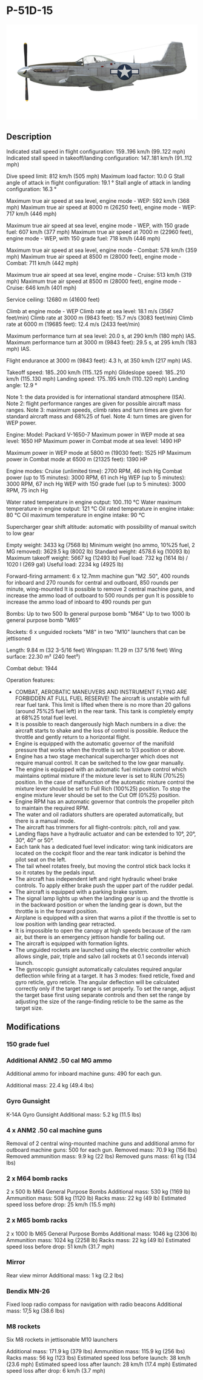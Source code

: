 # P-51D-15

![p51d15](../images/p51d15.png)

## Description

Indicated stall speed in flight configuration: 159..196 km/h (99..122 mph)
Indicated stall speed in takeoff/landing configuration: 147..181 km/h (91..112 mph)

Dive speed limit: 812 km/h (505 mph)
Maximum load factor: 10.0 G
Stall angle of attack in flight configuration: 19.1 °
Stall angle of attack in landing configuration: 16.3 °

Maximum true air speed at sea level, engine mode - WEP: 592 km/h (368 mph)
Maximum true air speed at 8000 m (26250 feet), engine mode - WEP: 717 km/h (446 mph)

Maximum true air speed at sea level, engine mode - WEP, with 150 grade fuel: 607 km/h (377 mph)
Maximum true air speed at 7000 m (22960 feet), engine mode - WEP, with 150 grade fuel: 718 km/h (446 mph)

Maximum true air speed at sea level, engine mode - Combat: 578 km/h (359 mph)
Maximum true air speed at 8500 m (28000 feet), engine mode - Combat: 711 km/h (442 mph)

Maximum true air speed at sea level, engine mode - Cruise: 513 km/h (319 mph)
Maximum true air speed at 8500 m (28000 feet), engine mode - Cruise: 646 km/h (401 mph)

Service ceiling: 12680 m (41600 feet)

Climb at engine mode - WEP
Climb rate at sea level: 18.1 m/s (3567 feet/min)
Climb rate at 3000 m (9843 feet): 15.7 m/s (3083 feet/min)
Climb rate at 6000 m (19685 feet): 12.4 m/s (2433 feet/min)

Maximum performance turn at sea level: 20.0 s, at 290 km/h (180 mph) IAS.
Maximum performance turn at 3000 m (9843 feet): 29.5 s, at 295 km/h (183 mph) IAS.

Flight endurance at 3000 m (9843 feet): 4.3 h, at 350 km/h (217 mph) IAS.

Takeoff speed: 185..200 km/h (115..125 mph)
Glideslope speed: 185..210 km/h (115..130 mph)
Landing speed: 175..195 km/h (110..120 mph)
Landing angle: 12.9 °

Note 1: the data provided is for international standard atmosphere (ISA).
Note 2: flight performance ranges are given for possible aircraft mass ranges.
Note 3: maximum speeds, climb rates and turn times are given for standard aircraft mass and 68%25 of fuel.
Note 4: turn times are given for WEP power.

Engine:
Model: Packard V-1650-7
Maximum power in WEP mode at sea level: 1650 HP
Maximum power in Combat mode at sea level: 1490 HP

Maximum power in WEP mode at 5800 m (19030 feet): 1525 HP
Maximum power in Combat mode at 6500 m (21325 feet): 1390 HP

Engine modes:
Cruise (unlimited time): 2700 RPM, 46 inch Hg
Combat power (up to 15 minutes): 3000 RPM, 61 inch Hg
WEP (up to 5 minutes): 3000 RPM, 67 inch Hg
WEP with 150 grade fuel (up to 5 minutes): 3000 RPM, 75 inch Hg

Water rated temperature in engine output: 100..110 °C
Water maximum temperature in engine output: 121 °C
Oil rated temperature in engine intake: 80 °C
Oil maximum temperature in engine intake: 90 °C

Supercharger gear shift altitude: automatic with possibility of manual switch to low gear

Empty weight: 3433 kg (7568 lb)
Minimum weight (no ammo, 10%25 fuel, 2 MG removed): 3629.5 kg (8002 lb)
Standard weight: 4578.6 kg (10093 lb)
Maximum takeoff weight: 5667 kg (12493 lb)
Fuel load: 732 kg (1614 lb) / 1020 l (269 gal)
Useful load: 2234 kg (4925 lb)

Forward-firing armament:
6 x 12.7mm machine gun "M2 .50", 400 rounds for inboard and 270 rounds for central and outboard, 850 rounds per minute, wing-mounted
It is possible to remove 2 central machine guns, and increase the ammo load of outboard to 500 rounds per gun
It is possible to increase the ammo load of inboard to 490 rounds per gun

Bombs:
Up to two 500 lb general purpose bomb "M64"
Up to two 1000 lb general purpose bomb "M65"

Rockets:
6 x unguided rockets "M8" in two "M10" launchers that can be jettisoned

Length: 9.84 m (32 3-5/16 feet)
Wingspan: 11.29 m (37 5/16 feet)
Wing surface: 22.30 m² (240 feet²)

Combat debut: 1944

Operation features:
- COMBAT, AEROBATIC MANEUVERS AND INSTRUMENT FLYING ARE FORBIDDEN AT FULL FUEL RESERVE! The aircraft is unstable with full rear fuel tank. This limit is lifted when there is no more than 20 gallons (around 75%25 fuel left) in the rear tank. This tank is completely empty at 68%25 total fuel level.
- It is possible to reach dangerously high Mach numbers in a dive: the aircraft starts to shake and the loss of control is possible. Reduce the throttle and gently return to a horizontal flight.
- Engine is equipped with the automatic governor of the manifold pressure that works when the throttle is set to 1/3 position or above.
- Engine has a two stage mechanical supercharger which does not require manual control. It can be switched to the low gear manually.
- The engine is equipped with an automatic fuel mixture control which maintains optimal mixture if the mixture lever is set to RUN (70%25) position. In the case of malfunction of the automatic mixture control the mixture lever should be set to Full Rich (100%25) position. To stop the engine mixture lever should be set to the Cut Off (0%25) position.
- Engine RPM has an automatic governor that controls the propeller pitch to maintain the required RPM.
- The water and oil radiators shutters are operated automatically, but there is a manual mode.
- The aircraft has trimmers for all flight-controls: pitch, roll and yaw.
- Landing flaps have a hydraulic actuator and can be extended to 10°, 20°, 30°, 40° or 50°.
- Each tank has a dedicated fuel level indicator: wing tank inidicators are located on the cockpit floor and the rear tank indicator is behind the pilot seat on the left.
- The tail wheel rotates freely, but moving the control stick back locks it so it rotates by the pedals input.
- The aircraft has independent left and right hydraulic wheel brake controls. To apply either brake push the upper part of the rudder pedal.
- The aircraft is equipped with a parking brake system.
- The signal lamp lights up when the landing gear is up and the throttle is in the backward position or when the landing gear is down, but the throttle is in the forward position.
- Airplane is equipped with a siren that warns a pilot if the throttle is set to low position with landing gear retracted.
- It is impossible to open the canopy at high speeds because of the ram air, but there is an emergency jettison handle for bailing out.
- The aircraft is equipped with formation lights.
- The unguided rockets are launched using the electric controller which allows single, pair, triple and salvo (all rockets at 0.1 seconds interval) launch.
- The gyroscopic gunsight automatically calculates required angular deflection while firing at a target. It has 3 modes: fixed reticle, fixed and gyro reticle, gyro reticle. The angular deflection will be calculated correctly only if the target range is set properly. To set the range, adjust the target base first using separate controls and then set the range by adjusting the size of the range-finding reticle to be the same as the target size.

## Modifications


### 150 grade fuel


### Additional ANM2 .50 cal MG ammo

Additional ammo for inboard machine guns: 490 for each gun.

Additional mass: 22.4 kg (49.4 lbs)


### Gyro Gunsight

K-14A Gyro Gunsight
Additional mass: 5.2 kg (11.5 lbs)


### 4 x ANM2 .50 cal machine guns

Removal of 2 central wing-mounted machine guns and additional ammo for outboard machine guns: 500 for each gun.
Removed mass: 70.9 kg (156 lbs)
Removed ammunition mass: 9.9 kg (22 lbs)
Removed guns mass: 61 kg (134 lbs)


### 2 x M64 bomb racks

2 x 500 lb M64 General Purpose Bombs
Additional mass: 530 kg (1169 lb)
Ammunition mass: 508 kg (1120 lb)
Racks mass: 22 kg (49 lb)
Estimated speed loss before drop: 25 km/h (15.5 mph)


### 2 x M65 bomb racks

2 x 1000 lb M65 General Purpose Bombs
Additional mass: 1046 kg (2306 lb)
Ammunition mass: 1024 kg (2258 lb)
Racks mass: 22 kg (49 lb)
Estimated speed loss before drop: 51 km/h (31.7 mph)


### Mirror

Rear view mirror
Additional mass: 1 kg (2.2 lbs)


### Bendix MN-26

Fixed loop radio compass for navigation with radio beacons
Additional mass: 17,5 kg (38.6 lbs)


### M8 rockets

Six M8 rockets in jettisonable M10 launchers

Additional mass: 171.9 kg (379 lbs)
Ammunition mass: 115.9 kg (256 lbs)
Racks mass: 56 kg (123 lbs)
Estimated speed loss before launch: 38 km/h (23.6 mph)
Estimated speed loss after launch: 28 km/h (17.4 mph)
Estimated speed loss after drop: 6 km/h (3.7 mph)